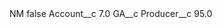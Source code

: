 <?xml version="1.0" encoding="UTF-8"?>
<CustomMetadata xmlns="http://soap.sforce.com/2006/04/metadata" xmlns:xsi="http://www.w3.org/2001/XMLSchema-instance" xmlns:xsd="http://www.w3.org/2001/XMLSchema">
    <label>NM</label>
    <protected>false</protected>
    <values>
        <field>Account__c</field>
        <value xsi:type="xsd:double">7.0</value>
    </values>
    <values>
        <field>GA__c</field>
        <value xsi:nil="true"/>
    </values>
    <values>
        <field>Producer__c</field>
        <value xsi:type="xsd:double">95.0</value>
    </values>
</CustomMetadata>
